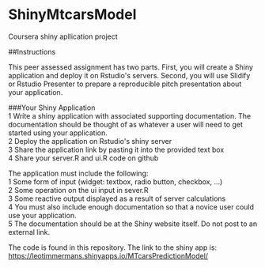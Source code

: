 # ShinyMtcarsModel
Coursera shiny apllication project

##Instructions  

This peer assessed assignment has two parts. First, you will create a Shiny application and deploy it on Rstudio's servers. Second, you will use Slidify or Rstudio Presenter to prepare a reproducible pitch presentation about your application.  

###Your Shiny Application  
1 Write a shiny application with associated supporting documentation. The documentation should be thought of as whatever a user will need to get started using your application.  
2 Deploy the application on Rstudio's shiny server  
3 Share the application link by pasting it into the provided text box  
4 Share your server.R and ui.R code on github  
  
The application must include the following:  
1 Some form of input (widget: textbox, radio button, checkbox, ...)  
2 Some operation on the ui input in sever.R  
3 Some reactive output displayed as a result of server calculations  
4 You must also include enough documentation so that a novice user could use your application.  
5 The documentation should be at the Shiny website itself. Do not post to an external link.  
  
The code is found in this repository. The link to the shiny app is: https://leotimmermans.shinyapps.io/MTcarsPredictionModel/
